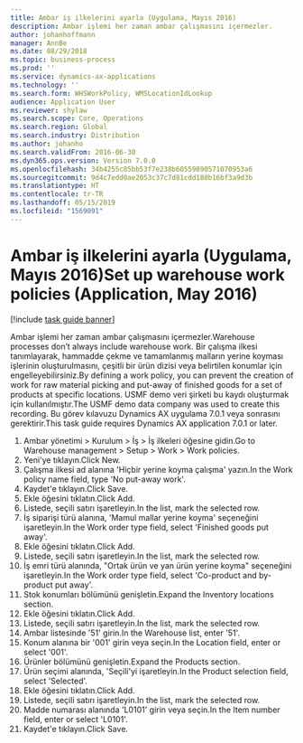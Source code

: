 ```yaml
---
title: Ambar iş ilkelerini ayarla (Uygulama, Mayıs 2016)
description: Ambar işlemi her zaman ambar çalışmasını içermezler.
author: johanhoffmann
manager: AnnBe
ms.date: 08/29/2018
ms.topic: business-process
ms.prod: ''
ms.service: dynamics-ax-applications
ms.technology: ''
ms.search.form: WHSWorkPolicy, WMSLocationIdLookup
audience: Application User
ms.reviewer: shylaw
ms.search.scope: Core, Operations
ms.search.region: Global
ms.search.industry: Distribution
ms.author: johanho
ms.search.validFrom: 2016-06-30
ms.dyn365.ops.version: Version 7.0.0
ms.openlocfilehash: 34b4255c85bb53f7e238b60559890571070953a6
ms.sourcegitcommit: 9d4c7edd0ae2053c37c7d81cdd180b16bf3a9d3b
ms.translationtype: HT
ms.contentlocale: tr-TR
ms.lasthandoff: 05/15/2019
ms.locfileid: "1569091"
---
```

# <a name="set-up-warehouse-work-policies-application-may-2016"></a><span data-ttu-id="e46ea-103">Ambar iş ilkelerini ayarla (Uygulama, Mayıs 2016)</span><span class="sxs-lookup"><span data-stu-id="e46ea-103">Set up warehouse work policies (Application, May 2016)</span></span>

[!include [task guide banner](../../includes/task-guide-banner.md)]

<span data-ttu-id="e46ea-104">Ambar işlemi her zaman ambar çalışmasını içermezler.</span><span class="sxs-lookup"><span data-stu-id="e46ea-104">Warehouse processes don’t always include warehouse work.</span></span> <span data-ttu-id="e46ea-105">Bir çalışma ilkesi tanımlayarak, hammadde çekme ve tamamlanmış malların yerine koyması işlerinin oluşturulmasını, çeşitli bir ürün dizisi veya belirtilen konumlar için engelleyebilirsiniz.</span><span class="sxs-lookup"><span data-stu-id="e46ea-105">By defining a work policy, you can prevent the creation of work for raw material picking and put-away of finished goods for a set of products at specific locations.</span></span> <span data-ttu-id="e46ea-106">USMF demo veri şirketi bu kaydı oluşturmak için kullanılmıştır.</span><span class="sxs-lookup"><span data-stu-id="e46ea-106">The USMF demo data company was used to create this recording.</span></span> <span data-ttu-id="e46ea-107">Bu görev kılavuzu Dynamics AX uygulama 7.0.1 veya sonrasını gerektirir.</span><span class="sxs-lookup"><span data-stu-id="e46ea-107">This task guide requires Dynamics AX application 7.0.1 or later.</span></span>

1. <span data-ttu-id="e46ea-108">Ambar yönetimi > Kurulum > İş > İş ilkeleri öğesine gidin.</span><span class="sxs-lookup"><span data-stu-id="e46ea-108">Go to Warehouse management > Setup > Work > Work policies.</span></span>
2. <span data-ttu-id="e46ea-109">Yeni'ye tıklayın.</span><span class="sxs-lookup"><span data-stu-id="e46ea-109">Click New.</span></span>
3. <span data-ttu-id="e46ea-110">Çalışma ilkesi ad alanına 'Hiçbir yerine koyma çalışma' yazın.</span><span class="sxs-lookup"><span data-stu-id="e46ea-110">In the Work policy name field, type 'No put-away work'.</span></span>
4. <span data-ttu-id="e46ea-111">Kaydet'e tıklayın.</span><span class="sxs-lookup"><span data-stu-id="e46ea-111">Click Save.</span></span>
5. <span data-ttu-id="e46ea-112">Ekle öğesini tıklatın.</span><span class="sxs-lookup"><span data-stu-id="e46ea-112">Click Add.</span></span>
6. <span data-ttu-id="e46ea-113">Listede, seçili satırı işaretleyin.</span><span class="sxs-lookup"><span data-stu-id="e46ea-113">In the list, mark the selected row.</span></span>
7. <span data-ttu-id="e46ea-114">İş siparişi türü alanına, 'Mamul mallar yerine koyma' seçeneğini işaretleyin.</span><span class="sxs-lookup"><span data-stu-id="e46ea-114">In the Work order type field, select 'Finished goods put away'.</span></span>
8. <span data-ttu-id="e46ea-115">Ekle öğesini tıklatın.</span><span class="sxs-lookup"><span data-stu-id="e46ea-115">Click Add.</span></span>
9. <span data-ttu-id="e46ea-116">Listede, seçili satırı işaretleyin.</span><span class="sxs-lookup"><span data-stu-id="e46ea-116">In the list, mark the selected row.</span></span>
10. <span data-ttu-id="e46ea-117">İş emri türü alanında, "Ortak ürün ve yan ürün yerine koyma" seçeneğini işaretleyin.</span><span class="sxs-lookup"><span data-stu-id="e46ea-117">In the Work order type field, select 'Co-product and by-product put away'.</span></span>
11. <span data-ttu-id="e46ea-118">Stok konumları bölümünü genişletin.</span><span class="sxs-lookup"><span data-stu-id="e46ea-118">Expand the Inventory locations section.</span></span>
12. <span data-ttu-id="e46ea-119">Ekle öğesini tıklatın.</span><span class="sxs-lookup"><span data-stu-id="e46ea-119">Click Add.</span></span>
13. <span data-ttu-id="e46ea-120">Listede, seçili satırı işaretleyin.</span><span class="sxs-lookup"><span data-stu-id="e46ea-120">In the list, mark the selected row.</span></span>
14. <span data-ttu-id="e46ea-121">Ambar listesinde '51' girin.</span><span class="sxs-lookup"><span data-stu-id="e46ea-121">In the Warehouse list, enter '51'.</span></span>
15. <span data-ttu-id="e46ea-122">Konum alanına bir '001' girin veya seçin.</span><span class="sxs-lookup"><span data-stu-id="e46ea-122">In the Location field, enter or select '001'.</span></span>
16. <span data-ttu-id="e46ea-123">Ürünler bölümünü genişletin.</span><span class="sxs-lookup"><span data-stu-id="e46ea-123">Expand the Products section.</span></span>
17. <span data-ttu-id="e46ea-124">Ürün seçimi alanında, 'Seçili'yi işaretleyin.</span><span class="sxs-lookup"><span data-stu-id="e46ea-124">In the Product selection field, select 'Selected'.</span></span>
18. <span data-ttu-id="e46ea-125">Ekle öğesini tıklatın.</span><span class="sxs-lookup"><span data-stu-id="e46ea-125">Click Add.</span></span>
19. <span data-ttu-id="e46ea-126">Listede, seçili satırı işaretleyin.</span><span class="sxs-lookup"><span data-stu-id="e46ea-126">In the list, mark the selected row.</span></span>
20. <span data-ttu-id="e46ea-127">Madde numarası alanında 'L0101' girin veya seçin.</span><span class="sxs-lookup"><span data-stu-id="e46ea-127">In the Item number field, enter or select 'L0101'.</span></span>
21. <span data-ttu-id="e46ea-128">Kaydet'e tıklayın.</span><span class="sxs-lookup"><span data-stu-id="e46ea-128">Click Save.</span></span>

